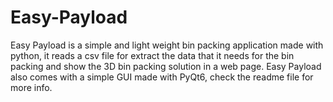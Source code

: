 # Easy-Payload
Easy Payload is a simple and light weight bin packing application made with python, it reads a csv file for extract the data that it needs for the bin packing and show the 3D bin packing solution in a  web page. Easy Payload also comes with a simple GUI made with PyQt6, check the readme file for more info.
